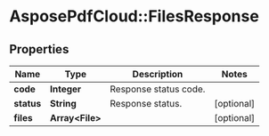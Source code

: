 # AsposePdfCloud::FilesResponse


## Properties
Name | Type | Description | Notes
------------ | ------------- | ------------- | -------------
**code** | **Integer** | Response status code. | 
**status** | **String** | Response status. | [optional] 
**files** | **Array&lt;File&gt;** |  | [optional] 


